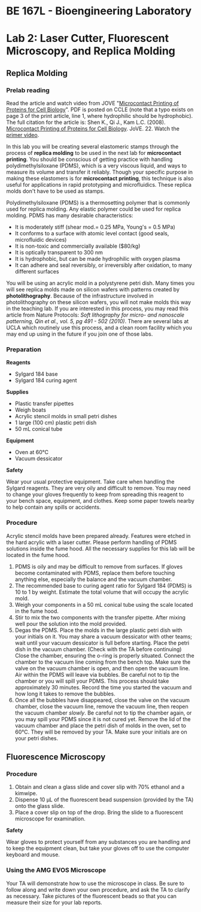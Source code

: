# BE 167L - Bioengineering Laboratory

# Lab 2: Laser Cutter, Fluorescent Microscopy, and Replica Molding

## Replica Molding

### Prelab reading

Read the article and watch video from JOVE "[Microcontact Printing of Proteins for Cell Biology](http://www.jove.com/video/1065/microcontact-printing-of-proteins-for-cell-biology)". PDF is posted on CCLE (note that a typo exists on page 3 of the print article, line 1, where hydrophilic should be hydrophobic). The full citation for the article is: Shen K., Qi J., Kam L.C. (2008). [Microcontact Printing of Proteins for Cell Biology](http://www.jove.com/index/Details.stp?ID=1065). JoVE. 22. Watch the [primer video](https://www.youtube.com/watch?v=xieEooVcmWw&list=PLDj2JVIfnYPhvlB6pLNJDBwWgsTXf3Q4i).

In this lab you will be creating several elastomeric stamps through the process of **replica molding** to be used in the next lab for **microcontact printing**. You should be conscious of getting practice with handling polydimethylsiloxane (PDMS), which is a very viscous liquid, and ways to measure its volume and transfer it reliably. Though your specific purpose in making these elastomers is for **microcontact printing**, this technique is also useful for applications in rapid prototyping and microfluidics. These replica molds don't have to be used as stamps.

Polydimethylsiloxane (PDMS) is a thermosetting polymer that is commonly used for replica molding. Any elastic polymer could be used for replica molding. PDMS has many desirable characteristics:

- It is moderately stiff (shear mod.= 0.25 MPa, Young's = 0.5 MPa)
- It conforms to a surface with atomic level contact (good seals, microfluidic devices)
- It is non-toxic and commercially available ($80/kg)
- It is optically transparent to 300 nm
- It is hydrophobic, but can be made hydrophilic with oxygen plasma
- It can adhere and seal reversibly, or irreversibly after oxidation, to many different surfaces

You will be using an acrylic mold in a polystyrene petri dish. Many times you will see replica molds made on silicon wafers with patterns created by **photolithography**. Because of the infrastructure involved in photolithography on these silicon wafers, you will not make molds this way in the teaching lab. If you are interested in this process, you may read this article from Nature Protocols: *Soft lithography for micro- and nanoscale patterning, Qin et al., vol. 5, pg 491 - 502 (2010)*. There are several labs at UCLA which routinely use this process, and a clean room facility which you may end up using in the future if you join one of those labs.

### Preparation

**Reagents**

- Sylgard 184 base
- Sylgard 184 curing agent

**Supplies**

- Plastic transfer pipettes
- Weigh boats
- Acrylic stencil molds in small petri dishes
- 1 large (100 cm) plastic petri dish
- 50 mL conical tube

**Equipment**

- Oven at 60℃
- Vacuum dessicator

**Safety**

Wear your usual protective equipment. Take care when handling the Sylgard reagents. They are very oily and difficult to remove. You may need to change your gloves frequently to keep from spreading this reagent to your bench space, equipment, and clothes. Keep some paper towels nearby to help contain any spills or accidents.

### Procedure

Acrylic stencil molds have been prepared already. Features were etched in the hard acrylic with a laser cutter. Please perform handling of PDMS solutions inside the fume hood. All the necessary supplies for this lab will be located in the fume hood.

1. PDMS is oily and may be difficult to remove from surfaces. If gloves become contaminated with PDMS, replace them before touching anything else, especially the balance and the vacuum chamber.
2. The recommended base to curing agent ratio for Sylgard 184 (PDMS) is 10 to 1 by weight. Estimate the total volume that will occupy the acrylic mold.
3. Weigh your components in a 50 mL conical tube using the scale located in the fume hood.
4. Stir to mix the two components with the transfer pipette. After mixing well pour the solution into the mold provided.
5. Degas the PDMS. Place the molds in the large plastic petri dish with your initials on it. You may share a vacuum dessicator with other teams; wait until your vacuum dessicator is full before starting. Place the petri dish in the vacuum chamber. (Check with the TA before continuing) Close the chamber, ensuring the o-ring is properly situated. Connect the chamber to the vacuum line coming from the bench top. Make sure the valve on the vacuum chamber is open, and then open the vacuum line. Air within the PDMS will leave via bubbles. Be careful not to tip the chamber or you will spill your PDMS. This process should take approximately 30 minutes. Record the time you started the vacuum and how long it takes to remove the bubbles.
6. Once all the bubbles have disappeared, close the valve on the vacuum chamber, close the vacuum line, remove the vacuum line, then reopen the vacuum chamber *slowly*. Be careful not to tip the chamber again, or you may spill your PDMS since it is not cured yet. Remove the lid of the vacuum chamber and place the petri dish of molds in the oven, set to 60℃. They will be removed by your TA. Make sure your initials are on your petri dishes.

## Fluorescence Microscopy

### Procedure

1. Obtain and clean a glass slide and cover slip with 70% ethanol and a kimwipe.
2. Dispense 10 µL of the fluorescent bead suspension (provided by the TA) onto the glass slide.
3. Place a cover slip on top of the drop. Bring the slide to a fluorescent microscope for examination.

**Safety**

Wear gloves to protect yourself from any substances you are handling and to keep the equipment clean, but take your gloves off to use the computer keyboard and mouse.

### Using the AMG EVOS Microscope

Your TA will demonstrate how to use the microscope in class. Be sure to follow along and write down your own procedure, and ask the TA to clarify as necessary. Take pictures of the fluorescent beads so that you can measure their size for your lab reports.
